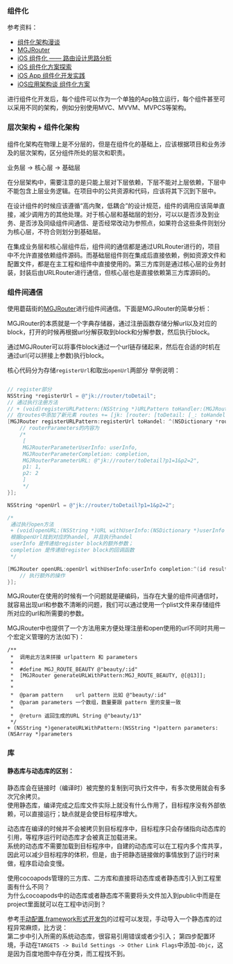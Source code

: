 ### 组件化

参考资料：  
* [组件化架构漫谈](https://www.jianshu.com/p/67a6004f6930)  
* [MGJRouter](https://github.com/meili/MGJRouter)  
* [iOS 组件化 —— 路由设计思路分析](https://juejin.im/post/58b2aad6b123db0052cc9edd)
* [iOS 组件化方案探索](http://blog.cnbang.net/tech/3080/)  
* [iOS App 组件化开发实践](https://www.infoq.cn/article/ios-app-component-development-practice)  
* [iOS应用架构谈 组件化方案](https://casatwy.com/iOS-Modulization.html?hmsr=toutiao.io&utm_medium=toutiao.io&utm_source=toutiao.io)  

进行组件化开发后，每个组件可以作为一个单独的App独立运行，每个组件甚至可以采用不同的架构，例如分别使用MVC、MVVM、MVPCS等架构。


### 层次架构 + 组件化架构  

组件化架构在物理上是不分层的，但是在组件化的基础上，应该根据项目和业务涉及的层次架构，区分组件所处的层次和职责。  

业务层 -> 核心层 -> 基础层

在分层架构中，需要注意的是只能上层对下层依赖，下层不能对上层依赖，下层中不能包含上层业务逻辑。在项目中的公共资源和代码，应该将其下沉到下层中。  

在设计组件的时候应该遵循“高内聚，低耦合”的设计规范，组件的调用应该简单直接，减少调用方的其他处理。对于核心层和基础层的划分，可以以是否涉及到业务、是否涉及同级组件间通信、是否经常改动为参照点，如果符合这些条件则划分为核心层，不符合则划分到基础层。  

在集成业务层和核心层组件后，组件间的通信都是通过URLRouter进行的，项目中不允许直接依赖组件源码。而基础层组件则在集成后直接依赖，例如资源文件和配置文件，都是在主工程和组件中直接使用的。第三方库则是通过核心层的业务封装，封装后由URLRouter进行通信，但核心层也是直接依赖第三方库源码的。

### 组件间通信  

使用蘑菇街的[MGJRouter](https://github.com/meili/MGJRouter)进行组件间通信。下面是MGJRouter的简单分析：

MGJRouter的本质就是一个字典存储器，通过注册函数存储分解url以及对应的block，打开的时候再根据url分解获取到block和分解参数，然后执行block。

通过MGJRouter可以将事件block通过一个url链存储起来，然后在合适的时机在通过url(可以拼接上参数)执行block。

核心代码分为存储`registerUrl`和取出`openUrl`两部分
举例说明：

``` Objective-C

// register部分
NSString *registerUrl = @"jk://router/toDetail";
// 通过执行注册方法
// + (void)registerURLPattern:(NSString *)URLPattern toHandler:(MGJRouterHandler)handler
// 在routes中添加了新元素 routes += [jk: [router: [toDetail: [_: toHandel]]]]
[MGJRouter registerURLPattern:registerUrl toHandel: ^(NSDictionary *routerParameters){
    // routerParameters的内容为
    /*
     [
     MGJRouterParameterUserInfo: userInfo,
     MGJRouterParameterCompletion: completion,
     MGJRouterParameterURL: @"jk://router/toDetail?p1=1&p2=2",
     p1: 1,
     p2: 2
     ]
     */
}];

NSString *openUrl = @"jk://router/toDetail?p1=1&p2=2";

/*
 通过执行open方法
 + (void)openURL:(NSString *)URL withUserInfo:(NSDictionary *)userInfo completion:(void (^)(id result))completion;
 根据openUrl找到对应的handel, 并且执行handel
 userInfo 是传递给register block的额外参数；
 completion 是传递给register block的回调函数
 */

[MGJRouter openURL:openUrl withUserInfo:userInfo completion:^(id result){
    // 执行额外的操作
}];


```
MGJRouter在使用的时候有一个问题就是硬编码，当存在大量的组件间通信时，就容易出现url和参数不清晰的问题，我们可以通过使用一个plist文件来存储组件所对应的url和所需要的参数。  

MGJRouter中也提供了一个方法用来方便处理注册和open使用的url不同时共用一个宏定义管理的方法(如下)： 

```
/**
 *  调用此方法来拼接 urlpattern 和 parameters
 *
 *  #define MGJ_ROUTE_BEAUTY @"beauty/:id"
 *  [MGJRouter generateURLWithPattern:MGJ_ROUTE_BEAUTY, @[@13]];
 *  
 *
 *  @param pattern    url pattern 比如 @"beauty/:id"
 *  @param parameters 一个数组，数量要跟 pattern 里的变量一致
 *
 *  @return 返回生成的URL String @"beauty/13"
 */
+ (NSString *)generateURLWithPattern:(NSString *)pattern parameters:(NSArray *)parameters
```



### 库

#### 静态库与动态库的区别：

静态库会在链接时（编译时）被完整的复制到可执行文件中，有多次使用就会有多次冗余拷贝。  
使用静态库，编译完成之后库文件实际上就没有什么作用了，目标程序没有外部依赖，可以直接运行；缺点就是会使目标程序增大。  

动态库在编译的时候并不会被拷贝到目标程序中，目标程序只会存储指向动态库的引用，等程序运行时动态库才会被真正加载进来。  
系统的动态库不需要加载到目标程序中，自建的动态库可以在工程内多个库共享，因此可以减少目标程序的体积，但是，由于把静态链接做的事情放到了运行时来做，程序启动会变慢。  


使用cocoapods管理的三方库、二方库和直接将动态库或者静态库引入到工程里面有什么不同？  
为什么cocoapods中的动态库或者静态库不需要将头文件加入到public中而是在project里面就可以在工程中访问到？  


参考[手动配置.framework形式开发包](http://lbsyun.baidu.com/index.php?title=iossdk/guide/buildproject)的过程可以发现，手动导入一个静态库的过程异常麻烦，比方说：  
第二步中引入所需的系统动态库，很容易引用错误或者少引入；
第四步配置环境，手动在`TARGETS -> Build Settings -> Other Link Flags`中添加`-Objc`，这是因为百度地图中存在分类，而工程找不到。  

